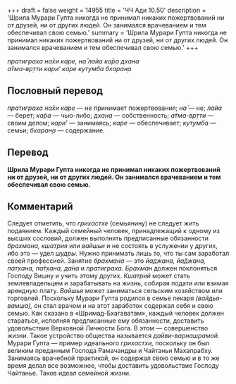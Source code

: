 +++
draft = false
weight = 14955
title = 'ЧЧ Ади 10.50'
description = 'Шрила Мурари Гупта никогда не принимал никаких пожертвований ни от друзей, ни от других людей. Он занимался врачеванием и тем обеспечивал свою семью.'
summary = 'Шрила Мурари Гупта никогда не принимал никаких пожертвований ни от друзей, ни от других людей. Он занимался врачеванием и тем обеспечивал свою семью.'
+++

_пратиграха на̄хи каре, на̄ лайа ка̄ра дхана  
а̄тма-вр̣тти кари’ каре кут̣умба бхаран̣а_

## Пословный перевод

_пратиграха_ _на̄хи_ _каре_ — не принимает пожертвования; _на̄_ — не; _лайа_ — берет; _ка̄ра_ — чью-либо; _дхана_ — собственность; _а̄тма_\-_вр̣тти_ — своим делом; _кари’_ — занимаясь; _каре_ — обеспечивает; _кут̣умба_ — семьи; _бхаран̣а_ — содержание.

## Перевод

**Шрила Мурари Гупта никогда не принимал никаких пожертвований ни от друзей, ни от других людей. Он занимался врачеванием и тем обеспечивал свою семью.**

## Комментарий

Следует отметить, что _грихастхе_ (семьянину) не следует жить подаянием. Каждый семейный человек, принадлежащий к одному из высших сословий, должен выполнять предписанные обязанности _брахмана, кшатрия_ или _вайшьи_ и не состоять в услужении у других, ибо это — удел _шудры._ Нужно принимать лишь то, что ты сам заработал своей профессией. Занятие _брахмана_ — это _йаджана, йа̄джана, пат̣хана, па̄т̣хана, да̄на_ и _пратиграха._ _Брахман_ должен поклоняться Господу Вишну и учить этому других. _Кшатрий_ может стать землевладельцем и зарабатывать на жизнь, собирая подати или взимая арендную плату. _Вайшья_ может заниматься сельским хозяйством или торговлей. Поскольку Мурари Гупта родился в семье лекаря _(вайдья-вамша),_ он стал врачом и на этот заработок содержал себя и свою семью. Как сказано в «Шримад-Бхагаватам», каждый человек должен стараться, исполняя предписанные ему обязанности, доставить удовольствие Верховной Личности Бога. В этом — совершенство жизни. Такое устройство общества называется _дайви-варнашрамой._ Мурари Гупта — пример идеального _грихастхи,_ поскольку он был великим преданным Господа Рамачандры и Чайтаньи Махапрабху. Занимаясь врачебной практикой, он содержал свою семью и в то же время делал все возможное, чтобы доставить удовольствие Господу Чайтанье. Таков идеал семейной жизни.
